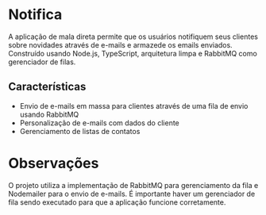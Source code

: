 # Notifica
A aplicação de mala direta permite que os usuários notifiquem seus clientes sobre novidades através de e-mails e armazede os emails enviados. Construído usando Node.js, TypeScript, arquitetura limpa e RabbitMQ como gerenciador de filas.

## Características
- Envio de e-mails em massa para clientes através de uma fila de envio usando RabbitMQ
- Personalização de e-mails com dados do cliente
- Gerenciamento de listas de contatos

# Observações
O projeto utiliza a implementação de RabbitMQ para gerenciamento da fila e Nodemailer para o envio de e-mails. É importante haver um gerenciador de fila sendo executado para que a aplicação funcione corretamente.